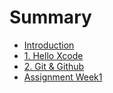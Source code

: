 # Summary

* [Introduction](README.md)
* [1. Hello Xcode](chapter1.md)
* [2. Git & Github](chapter2.md)
* [Assignment Week1](assignment-week1.md)

